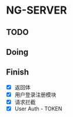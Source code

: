 # NG-SERVER

## TODO



## Doing




## Finish
- [x] 返回体
- [x] 用户登录注册模块 
- [x] 请求拦截
- [x] User Auth - TOKEN